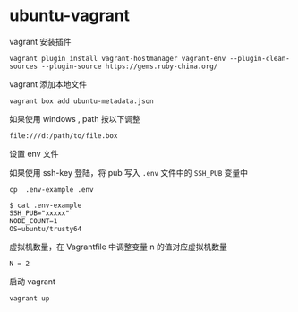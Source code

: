 # ubuntu-vagrant

vagrant 安装插件

```
vagrant plugin install vagrant-hostmanager vagrant-env --plugin-clean-sources --plugin-source https://gems.ruby-china.org/
```

vagrant 添加本地文件

```
vagrant box add ubuntu-metadata.json
```

如果使用 windows , path 按以下调整

```
file:///d:/path/to/file.box
```

设置 env 文件

如果使用 ssh-key 登陆，将 pub 写入 `.env` 文件中的 `SSH_PUB` 变量中

```
cp  .env-example .env

$ cat .env-example
SSH_PUB="xxxxx"
NODE_COUNT=1
OS=ubuntu/trusty64
```

虚拟机数量，在 Vagrantfile 中调整变量 n 的值对应虚拟机数量

```
N = 2
```

启动 vagrant

```
vagrant up
```
